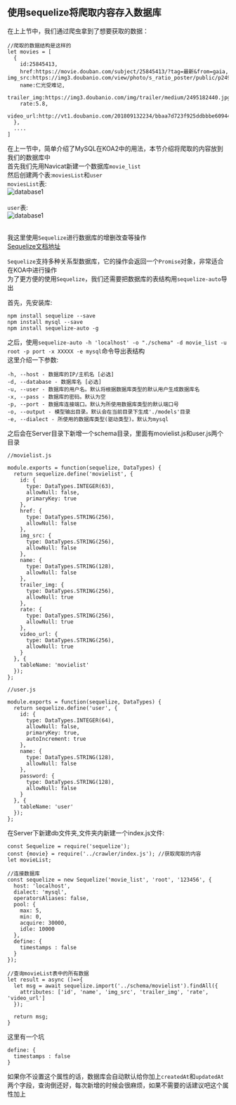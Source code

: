 ## 使用sequelize将爬取内容存入数据库

在上上节中，我们通过爬虫拿到了想要获取的数据：<br>
```
//爬取的数据结构是这样的
let movies = [
  {
    id:25845413,
    href:https://movie.douban.com/subject/25845413/?tag=最新&from=gaia,	img_src:https://img3.doubanio.com/view/photo/s_ratio_poster/public/p2492300510.jpg,	
    name:仁光受难记,
    trailer_img:https://img3.doubanio.com/img/trailer/medium/2495182440.jpg,
    rate:5.8,
    video_url:http://vt1.doubanio.com/201809132234/bbaa7d723f925ddbbbe60944366d02cf/view/movie/M/302200124.mp4,
  },
  ....
]
```
在上一节中，简单介绍了MySQL在KOA2中的用法，本节介绍将爬取的内容放到我们的数据库中<br>
首先我们先用Navicat新建一个数据库`movie_list`<br>
然后创建两个表:`moviesList`和`user`<br>
`moviesList`表:<br>
![database1](https://github.com/saitoChen/film_trailers/blob/master/pic/database/database6.png)<br><br>
`user`表:<br>
![database1](https://github.com/saitoChen/film_trailers/blob/master/pic/database/database7.png)<br><br>

我这里使用`Sequelize`进行数据库的增删改查等操作<br>
[Sequelize文档地址](http://www.nodeclass.com/api/sequelize.html#class-sequelize)<br>

`Sequelize`支持多种关系型数据库，它的操作会返回一个`Promise`对象，非常适合在KOA中进行操作<br>
为了更方便的使用`Sequelize`，我们还需要把数据库的表结构用`sequelize-auto`导出<br>

首先，先安装库:<br>
```
npm install sequelize --save
npm install mysql --save
npm install sequelize-auto -g
```
之后，使用`sequelize-auto -h 'localhost' -o "./schema" -d movie_list -u root -p port -x XXXXX -e mysql`命令导出表结构<br>
这里介绍一下参数:<br>
```
-h, --host - 数据库的IP/主机名 [必选]
-d, --database - 数据库名 [必选]
-u, --user - 数据库的用户名。默认将根据数据库类型的默认用户生成数据库名
-x, --pass - 数据库的密码。默认为空
-p, --port - 数据库连接端口。默认为所使用数据库类型的默认端口号
-o, --output - 模型输出目录。默认会在当前目录下生成'./models'目录
-e, --dialect - 所使用的数据库类型(驱动类型)。默认为mysql
```
之后会在Server目录下新增一个schema目录，里面有movielist.js和user.js两个目录<br>
```
//movielist.js

module.exports = function(sequelize, DataTypes) {
  return sequelize.define('movielist', {
    id: {
      type: DataTypes.INTEGER(63),
      allowNull: false,
      primaryKey: true
    },
    href: {
      type: DataTypes.STRING(256),
      allowNull: false
    },
    img_src: {
      type: DataTypes.STRING(256),
      allowNull: false
    },
    name: {
      type: DataTypes.STRING(128),
      allowNull: false
    },
    trailer_img: {
      type: DataTypes.STRING(256),
      allowNull: true
    },
    rate: {
      type: DataTypes.STRING(256),
      allowNull: true
    },
    video_url: {
      type: DataTypes.STRING(256),
      allowNull: true
    }
  }, {
    tableName: 'movielist'
  });
};
```
```
//user.js

module.exports = function(sequelize, DataTypes) {
  return sequelize.define('user', {
    id: {
      type: DataTypes.INTEGER(64),
      allowNull: false,
      primaryKey: true,
      autoIncrement: true
    },
    name: {
      type: DataTypes.STRING(128),
      allowNull: false
    },
    password: {
      type: DataTypes.STRING(128),
      allowNull: false
    }
  }, {
    tableName: 'user'
  });
};

```
在Server下新建db文件夹,文件夹内新建一个index.js文件:<br>
```
const Sequelize = require('sequelize');
const {movie} = require('../crawler/index.js'); //获取爬取的内容
let movieList;

//连接数据库
const sequelize = new Sequelize('movie_list', 'root', '123456', {
  host: 'localhost',
  dialect: 'mysql',
  operatorsAliases: false,
  pool: {
    max: 5,
    min: 0,
    acquire: 30000,
    idle: 10000
  },
  define: {
    timestamps : false
  }
});

//查询movieList表中的所有数据
let result = async ()=>{
  let msg = await sequelize.import('../schema/movielist').findAll({
    attributes: ['id', 'name', 'img_src', 'trailer_img', 'rate', 'video_url']
  });

  return msg;
}
```
这里有一个坑<br>
```
define: {
  timestamps : false
}
```
如果你不设置这个属性的话，数据库会自动默认给你加上`createdAt`和`updatedAt`两个字段，查询倒还好，每次新增的时候会很麻烦，如果不需要的话建议吧这个属性加上